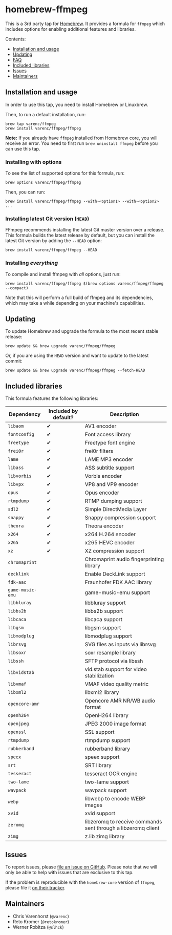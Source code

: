 # homebrew-ffmpeg

This is a 3rd party tap for [Homebrew](http://brew.sh/). It provides a formula for `ffmpeg` which includes options for enabling additional features and libraries.

Contents:

- [Installation and usage](#installation-and-usage)
- [Updating](#updating)
- [FAQ](#faq)
- [Included libraries](#included-libraries)
- [Issues](#issues)
- [Maintainers](#maintainers)

## Installation and usage

In order to use this tap, you need to install Homebrew or Linuxbrew.

Then, to run a default installation, run:

```
brew tap varenc/ffmpeg
brew install varenc/ffmpeg/ffmpeg
```

**Note:** If you already have `ffmpeg` installed from Homebrew core, you will receive an error. You need to first run `brew uninstall ffmpeg` before you can use this tap.

### Installing with options

To see the list of supported options for this formula, run:

```
brew options varenc/ffmpeg/ffmpeg
```

Then, you can run:

```
brew install varenc/ffmpeg/ffmpeg --with-<option1> --with-<option2> ...
```

### Installing latest Git version (`HEAD`)

FFmpeg recommends installing the latest Git master version over a release. This formula builds the latest release by default, but you can install the latest Git version by adding the `--HEAD` option:

```
brew install varenc/ffmpeg/ffmpeg --HEAD
```

### Installing *everything*

To compile and install ffmpeg with *all* options, just run:

```
brew install varenc/ffmpeg/ffmpeg $(brew options varenc/ffmpeg/ffmpeg --compact)
```

Note that this will perform a full build of ffmpeg and its dependencies, which may take a while depending on your machine's capabilities.

## Updating

To update Homebrew and upgrade the formula to the most recent stable release:

```
brew update && brew upgrade varenc/ffmpeg/ffmpeg
```

Or, if you are using the `HEAD` version and want to update to the latest commit:

```
brew update && brew upgrade varenc/ffmpeg/ffmpeg --fetch-HEAD
```

## Included libraries

This formula features the following libraries:

| Dependency | Included by default? | Description |
| ---------- | -------------------- | ----------- |
| `libaom` | ✔ | AV1 encoder |
| `fontconfig` | ✔ | Font access library |
| `freetype` | ✔ | Freetype font engine |
| `frei0r` | ✔ | frei0r filters |
| `lame` | ✔ | LAME MP3 encoder |
| `libass` | ✔ | ASS subtitle support |
| `libvorbis` | ✔ | Vorbis encoder |
| `libvpx` | ✔ | VP8 and VP9 encoder |
| `opus` | ✔ | Opus encoder |
| `rtmpdump` | ✔ | RTMP dumping support |
| `sdl2` | ✔ | Simple DirectMedia Layer |
| `snappy` | ✔ | Snappy compression support |
| `theora` | ✔ | Theora encoder |
| `x264` | ✔ | x264 H.264 encoder |
| `x265` | ✔ | x265 HEVC encoder |
| `xz` | ✔ | XZ compression support |
| `chromaprint` | | Chromaprint audio fingerprinting library |
| `decklink` | | Enable DeckLink support |
| `fdk-aac` | | Fraunhofer FDK AAC library |
| `game-music-emu` | | game-music-emu support |
| `libbluray` | | libbluray support |
| `libbs2b` | | libbs2b support |
| `libcaca` | | libcaca support |
| `libgsm` | | libgsm support |
| `libmodplug` | | libmodplug support |
| `librsvg` | | SVG files as inputs via librsvg |
| `libsoxr` | | soxr resample library |
| `libssh` | | SFTP protocol via libssh |
| `libvidstab` | | vid.stab support for video stabilization |
| `libvmaf` | | VMAF video quality metric |
| `libxml2` | | libxml2 library |
| `opencore-amr` | | Opencore AMR NR/WB audio format |
| `openh264` | | OpenH264 library |
| `openjpeg` | | JPEG 2000 image format |
| `openssl` | | SSL support |
| `rtmpdump` | | rtmpdump support |
| `rubberband` | | rubberband library |
| `speex` | | speex support |
| `srt` | | SRT library |
| `tesseract` | | tesseract OCR engine |
| `two-lame` | | two-lame support |
| `wavpack` | | wavpack support |
| `webp` | | libwebp to encode WEBP images |
| `xvid` | | xvid support |
| `zeromq` | | libzeromq to receive commands sent through a libzeromq client |
| `zimg` | | z.lib zimg library |

## Issues

To report issues, please [file an issue on GitHub](https://github.com/varenc/homebrew-ffmpeg/issues). Please note that we will only be able to help with issues that are exclusive to this tap.

If the problem is reproducible with the `homebrew-core` version of `ffmpeg`, please file it [on their tracker](https://github.com/Homebrew/homebrew-core/).

## Maintainers

- Chris Varenhorst (`@varenc`)
- Reto Kromer (`@retokromer`)
- Werner Robitza (`@slhck`)
